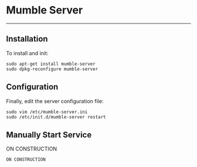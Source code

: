 # Mumble Server

---

## Installation

To install and init:

```shell
sudo apt-get install mumble-server
sudo dpkg-reconfigure mumble-server
```

## Configuration

Finally, edit the server configuration file:

```shell
sudo vim /etc/mumble-server.ini
sudo /etc/init.d/mumble-server restart
```

## Manually Start Service

ON CONSTRUCTION

```shell
ON CONSTRUCTION
```
